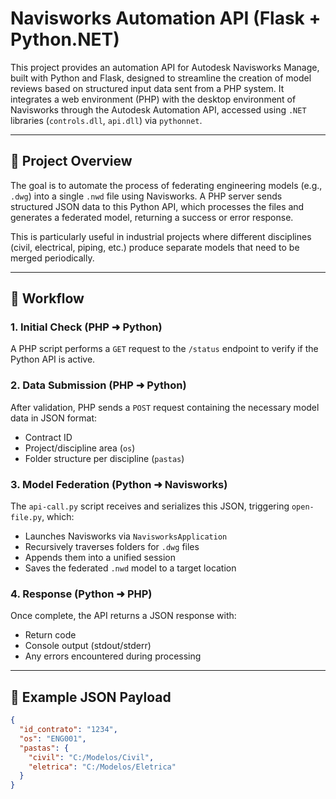 # Navisworks Automation API (Flask + Python.NET)

This project provides an automation API for Autodesk Navisworks Manage, built with Python and Flask, designed to streamline the creation of model reviews based on structured input data sent from a PHP system. It integrates a web environment (PHP) with the desktop environment of Navisworks through the Autodesk Automation API, accessed using `.NET` libraries (`controls.dll`, `api.dll`) via `pythonnet`.

---

## 📌 Project Overview

The goal is to automate the process of federating engineering models (e.g., `.dwg`) into a single `.nwd` file using Navisworks. A PHP server sends structured JSON data to this Python API, which processes the files and generates a federated model, returning a success or error response.

This is particularly useful in industrial projects where different disciplines (civil, electrical, piping, etc.) produce separate models that need to be merged periodically.

---

## 🔁 Workflow

### 1. Initial Check (PHP ➜ Python)
A PHP script performs a `GET` request to the `/status` endpoint to verify if the Python API is active.

### 2. Data Submission (PHP ➜ Python)
After validation, PHP sends a `POST` request containing the necessary model data in JSON format:
- Contract ID
- Project/discipline area (`os`)
- Folder structure per discipline (`pastas`)

### 3. Model Federation (Python ➜ Navisworks)
The `api-call.py` script receives and serializes this JSON, triggering `open-file.py`, which:
- Launches Navisworks via `NavisworksApplication`
- Recursively traverses folders for `.dwg` files
- Appends them into a unified session
- Saves the federated `.nwd` model to a target location

### 4. Response (Python ➜ PHP)
Once complete, the API returns a JSON response with:
- Return code
- Console output (stdout/stderr)
- Any errors encountered during processing

---

## 🧪 Example JSON Payload

```json
{
  "id_contrato": "1234",
  "os": "ENG001",
  "pastas": {
    "civil": "C:/Modelos/Civil",
    "eletrica": "C:/Modelos/Eletrica"
  }
}
